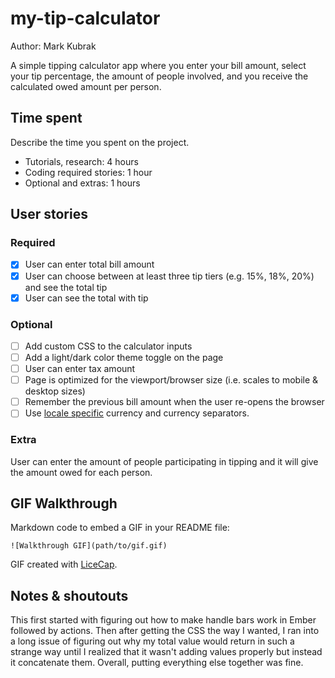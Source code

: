 # my-tip-calculator

Author: Mark Kubrak

A simple tipping calculator app where you enter your bill amount, select your tip percentage, the amount of people involved, and you receive the calculated owed amount per person.

## Time spent
Describe the time you spent on the project.
 * Tutorials, research: 4 hours
 * Coding required stories: 1 hour
 * Optional and extras: 1 hours

## User stories

### Required
 * [x] User can enter total bill amount
 * [x] User can choose between at least three tip tiers (e.g. 15%, 18%, 20%) and see the total tip 
 * [x] User can see the total with tip

### Optional

 * [ ] Add custom CSS to the calculator inputs
 * [ ] Add a light/dark color theme toggle on the page
 * [ ] User can enter tax amount
 * [ ] Page is optimized for the viewport/browser size (i.e. scales to mobile & desktop sizes)
 * [ ] Remember the previous bill amount when the user re-opens the browser
 * [ ] Use [locale specific](https://developer.mozilla.org/en-US/docs/Web/JavaScript/Reference/Global_Objects/NumberFormat) currency and currency separators.

### Extra

 User can enter the amount of people participating in tipping and it will give the amount owed for each person.
 

## GIF Walkthrough

Markdown code to embed a GIF in your README file:
```
![Walkthrough GIF](path/to/gif.gif)
```

GIF created with [LiceCap](https://www.cockos.com/licecap/).

## Notes & shoutouts

This first started with figuring out how to make handle bars work in Ember followed by actions. Then after getting the CSS the way I wanted, I ran into a long issue of figuring out why my total value would return in such a strange way until I realized that it wasn't adding values properly but instead it concatenate them. Overall, putting everything else together was fine.
